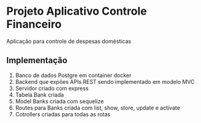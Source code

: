 # Projeto Aplicativo Controle Financeiro

Aplicação para controle de despesas domésticas

## Implementação

1. Banco de dados Postgre em container docker
2. Backend que expões APIs REST sendo implementado em modelo MVC
3. Servidor criado com express
4. Tabela Bank criada
5. Model Banks criada com sequelize
6. Routes para Banks criada com list, show, store, update e activate
7. Cotrollers criadas para todas as rotas
